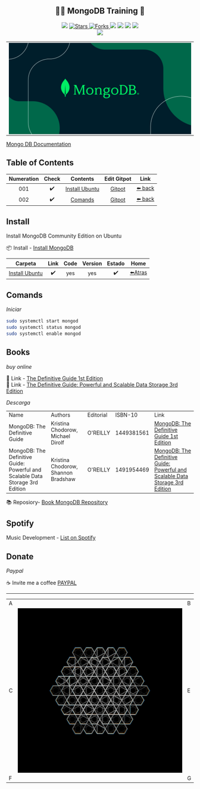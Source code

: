 <h2 align="center"> 👩‍💻 MongoDB Training 💪 </h2>

<p align="center">
  </a>
    <img src="https://img.shields.io/github/languages/top/BrianMarquez3/MongoDB-Training?color=red">
  </a>

  <a href="https://github.com/BrianMarquez3/MongoDB-Training/stargazers">
    <img src="https://img.shields.io/github/stars/BrianMarquez3/MongoDB-Training.svg?style=flat" alt="Stars">
  </a>

  <a href="https://github.com/BrianMarquez3/MongoDB-Training$/network">
    <img src="https://img.shields.io/github/forks/BrianMarquez3/MongoDB-Training.svg?style=flat" alt="Forks">
  </a>

  </a>
    <img src="https://img.shields.io/github/v/tag/BrianMarquez3/MongoDB-Training?color=blue&label=Version&logo=PostgreSQL">
  </a>

  </a>
    <img src="https://img.shields.io/github/languages/code-size/BrianMarquez3/MongoDB-Training">
  </a>

  </a>
    <img src="https://img.shields.io/github/downloads/BrianMarquez3/MongoDB-Training/total?color=blue">
  </a>

  </a>
   <a href="https://github.com/BrianMarquez3/MongoDB-Training/network">
    <img src="https://img.shields.io/badge/Plataform-Linux-darkblue">
  </a><br>

  <img src="https://img.shields.io/github/last-commit/BrianMarquez3/MongoDB-Training?color=darkblue&style=for-the-badge">
</p>

<table align="center">
  <tr>
    <td align="center" style="padding=0;width=50%;">
      <img align="center" style="padding=0;" src="./images/mongodb.png" />
    </td>
  </tr>
</table>

[Mongo DB Documentation](https://www.mongodb.com/cloud/atlas/lp/try4?utm_content=controlhterms&utm_source=google&utm_campaign=search_gs_pl_evergreen_atlas_core_prosp-brand_gic-null_amers-pe_ps-all_desktop_eng_lead&utm_term=mongodb&utm_medium=cpc_paid_search&utm_ad=e&utm_ad_campaign_id=12212624332&adgroup=115749719263&gclid=CjwKCAiA5Y6eBhAbEiwA_2ZWIcymNEvh9avFVdf8LQvjM4ZGdIyhyvFaYxPqMaWyZiPa_Yzgck78rhoCJD4QAvD_BwE)

## Table of Contents

| Numeration   | Check   |    Contents      |    Edit Gitpot  |    Link      |
|:-----------:|:---------:|:---------------:|:----------------:|:------------:|
|  001         | ✔️     | [Install Ubuntu](#install-ubuntu)  |  [Gitpot](https://www.gitpod.io/) |[⬅️ back](https://github.com/BrianMarquez3)| 
|  002         | ✔️     | [Comands](#comands)  |  [Gitpot](https://www.gitpod.io/) |[⬅️ back](https://github.com/BrianMarquez3)| 


## Install

<p>Install MongoDB Community Edition on Ubuntu</p>

📦 Install - [Install MongoDB](https://github.com/BrianMarquez3/MongoDB-Training/tree/main/install)

| Carpeta | Link    |  Code   | Version | Estado      | Home  |
|---------|:-------:|:-------:|:-------:|:-----------:|:-----:|
| [Install Ubuntu](https://github.com/BrianMarquez3/MongoDB-Training/tree/main/install) |✔️| yes | yes | ✔️ | [⬅️Atras](#Table-of-Contents) |



## Comands

_Iniciar_

```bash
sudo systemctl start mongod
sudo systemctl status mongod
sudo systemctl enable mongod
```

## Books

_buy online_

🛒 Link - [The Definitive Guide 1st Edition](https://www.amazon.com/MongoDB-Definitive-Guide-Kristina-Chodorow/dp/1449381561)<br>
🛒 Link - [ The Definitive Guide: Powerful and Scalable Data Storage 3rd Edition](https://www.amazon.com/MongoDB-Definitive-Powerful-Scalable-Storage-dp-1491954469/dp/1491954469/ref=dp_ob_image_bk)

_Descarga_

<table>
  <tr>
      <td>Name</td>
      <td>Authors</td>
      <td>Editorial</td>
      <td>ISBN-10</td>
      <td>Link</td>
  </tr>

  <tr>
      <td>MongoDB: The Definitive Guide</td>
      <td>Kristina Chodorow,  Michael Dirolf</td>
      <td>O'REILLY</td>
      <td> 1449381561</td>
      <td><a href="https://ucsmedu-my.sharepoint.com/:b:/g/personal/47092136_ucsm_edu_pe/EYs4kdEEtlZDiFKsri12s50BXEWX5d_dk_-ygp9yI4Gsvg?e=b1HMeT">MongoDB: The Definitive Guide 1st Edition</a></td>
  </tr>

  <tr>
      <td>MongoDB: The Definitive Guide: Powerful and Scalable Data Storage 3rd Edition</td>
      <td>Kristina Chodorow,  Shannon Bradshaw</td>
      <td>O'REILLY</td>
      <td> 1491954469</td>
      <td><a href="https://ucsmedu-my.sharepoint.com/:b:/g/personal/47092136_ucsm_edu_pe/Eeyx3v5z6kRAnq-abxZprooBDnzEB9HxL_Lw0MQ4D_Oq0g?e=QwzE42">MongoDB: The Definitive Guide: Powerful and Scalable Data Storage 3rd Edition</a></td>
  </tr>
</table>

📚 Reposiory- [Book MongoDB Repository](https://github.com/BrianMarquez3/MongoDB-Training/tree/main/books)


## Spotify 

Music Development - [List on Spotify](https://open.spotify.com/playlist/11AwbhmXyh2jKlsHmaxcP9)


## Donate

_Paypal_

☕ Invite me a coffee  [PAYPAL](https://www.paypal.com/donate?hosted_button_id=98U3T62494H9Y)


---

 <table align="center">
    <tr>
      <td colspan="3">A</td>
        <td>B</td>
      </tr>
      <tr>
        <td>C</td>
      <td colspan="2"><img align="center" style="padding=0;" src="./images/1 (8).gif" /></td>
        <td>E</td>
      </tr>
      <tr>
      <td colspan="3">F</td>
        <td>G</td>
    </tr>
</table>

